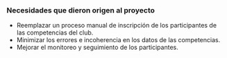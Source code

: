 ### Necesidades que dieron origen al proyecto

- Reemplazar un proceso manual de inscripción de los participantes de las competencias del club.
- Minimizar los errores e incoherencia en los datos de las competencias.
- Mejorar el monitoreo y seguimiento de los participantes.